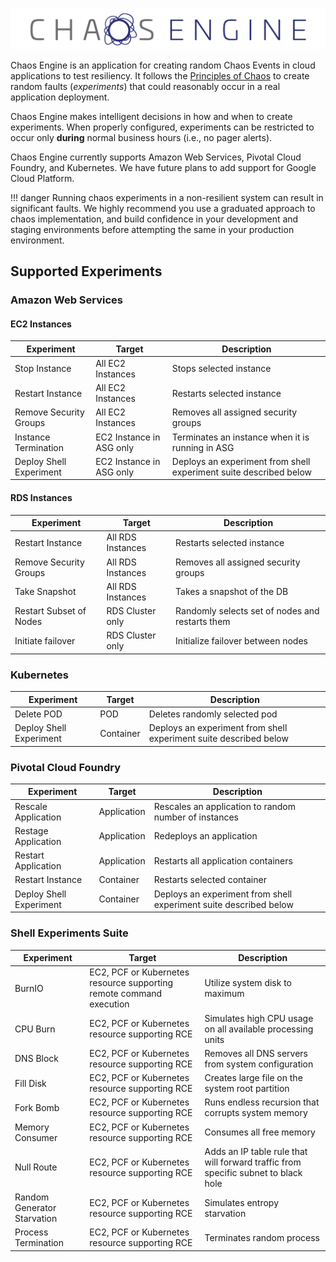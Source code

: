 # 
![Chaos Engine Full Logo](./images/chaos-engine-full.png)

Chaos Engine is an application for creating random Chaos Events in cloud applications to test resiliency. It follows the [Principles of Chaos](http://principlesofchaos.org/) to create random faults (*experiments*) that could reasonably occur in a real application deployment.

Chaos Engine makes intelligent decisions in how and when to create experiments. When properly configured, experiments can be restricted to occur only **during** normal business hours (i.e., no pager alerts).

Chaos Engine currently supports Amazon Web Services, Pivotal Cloud Foundry, and Kubernetes. We have future plans to add support for Google Cloud Platform.

!!! danger
    Running chaos experiments in a non-resilient system can result in significant faults. We highly recommend you use a graduated approach to chaos implementation, and build confidence in your development and staging environments before attempting the same in your production environment.

## Supported Experiments

### Amazon Web Services

#### EC2 Instances

| Experiment |Target| Description |
| --- | --- | --- |
| Stop Instance | All EC2 Instances | Stops selected instance |
| Restart Instance | All EC2 Instances | Restarts selected instance |
| Remove Security Groups | All EC2 Instances| Removes all assigned security groups|
| Instance Termination | EC2 Instance in ASG only | Terminates an instance when it is running in ASG |
| Deploy Shell Experiment | EC2 Instance in ASG only | Deploys an experiment from shell experiment suite described below |

#### RDS Instances

| Experiment |Target| Description |
| --- | --- | --- |
| Restart Instance | All RDS Instances | Restarts selected instance|
| Remove Security Groups | All RDS Instances| Removes all assigned security groups|
| Take Snapshot | All RDS Instances| Takes a snapshot of the DB|
| Restart Subset of Nodes | RDS Cluster only| Randomly selects set of nodes and restarts them|
| Initiate failover | RDS Cluster only | Initialize failover between nodes |

### Kubernetes

| Experiment |Target| Description |
| --- | --- | --- |
| Delete POD | POD | Deletes randomly selected pod|
| Deploy Shell Experiment | Container | Deploys an experiment from shell experiment suite described below |

### Pivotal Cloud Foundry 

| Experiment |Target| Description |
| --- | --- | --- |
| Rescale Application | Application | Rescales an application to random number of instances |
| Restage Application | Application | Redeploys an application |
| Restart Application | Application | Restarts all application containers |
| Restart Instance | Container | Restarts selected container |
| Deploy Shell Experiment | Container | Deploys an experiment from shell experiment suite described below |

### Shell Experiments Suite

| Experiment |Target| Description |
| --- | --- | --- |
| BurnIO | EC2, PCF or Kubernetes resource supporting remote command execution | Utilize system disk to maximum |
| CPU Burn | EC2, PCF or Kubernetes resource supporting RCE | Simulates high CPU usage on all available processing units |
| DNS Block | EC2, PCF or Kubernetes resource supporting RCE | Removes all DNS servers from system configuration |
| Fill Disk | EC2, PCF or Kubernetes resource supporting RCE | Creates large file on the system root partition |
| Fork Bomb | EC2, PCF or Kubernetes resource supporting RCE | Runs endless recursion that corrupts system memory |
| Memory Consumer | EC2, PCF or Kubernetes resource supporting RCE | Consumes all free memory |
| Null Route | EC2, PCF or Kubernetes resource supporting RCE | Adds an IP table rule that will forward traffic from specific subnet to black hole |
| Random Generator Starvation | EC2, PCF or Kubernetes resource supporting RCE | Simulates entropy starvation |
| Process Termination | EC2, PCF or Kubernetes resource supporting RCE | Terminates random process |
